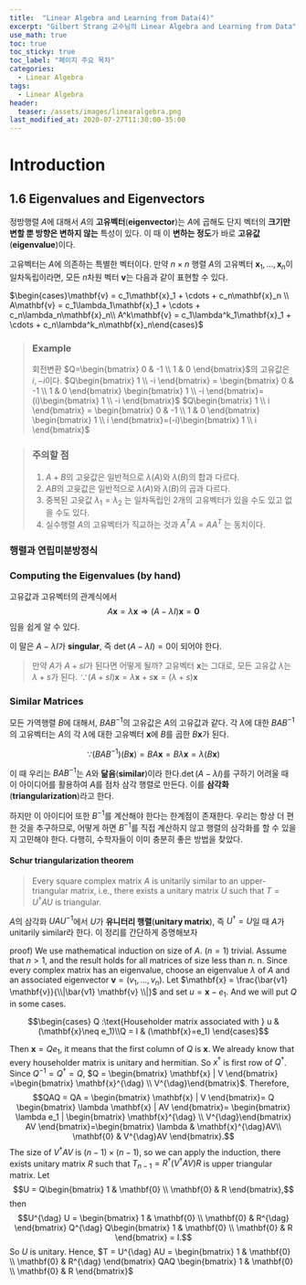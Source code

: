 ```yaml
---
title:  "Linear Algebra and Learning from Data(4)"
excerpt: "Gilbert Strang 교수님의 Linear Algebra and Learning from Data"
use_math: true
toc: true
toc_sticky: true
toc_label: "페이지 주요 목차"
categories:
  - Linear Algebra
tags:
  - Linear Algebra
header:
  teaser: /assets/images/linearalgebra.png
last_modified_at: 2020-07-27T11:30:00-35:00
---
```

$\newcommand\dag\dagger$
# Introduction
## 1.6 Eigenvalues and Eigenvectors

정방행렬 $A$에 대해서 $A$의 **고유벡터**(**eigenvector**)는 $A$에 곱해도 단지 벡터의 **크기만 변할 뿐 방향은 변하지 않는** 특성이 있다. 이 때 이 **변하는 정도**가 바로 **고유값**(**eigenvalue**)이다.

고유벡터는 $A$에 의존하는 특별한 벡터이다. 만약 $n\times n$ 행렬 $A$의 고유벡터 $\mathbf{x}_1,\ldots , \mathbf{x}_n$이 일차독립이라면, 모든 $n$차원 벡터 $\mathbf{v}$는 다음과 같이 표현할 수 있다.

$\begin{cases}\mathbf{v} = c_1\mathbf{x}_1 + \cdots + c_n\mathbf{x}_n \\ A\mathbf{v} = c_1\lambda_1\mathbf{x}_1 + \cdots + c_n\lambda_n\mathbf{x}_n\\ A^k\mathbf{v} = c_1\lambda^k_1\mathbf{x}_1 + \cdots + c_n\lambda^k_n\mathbf{x}_n\end{cases}$

> ### Example
> 회전변환 $Q=\begin{bmatrix} 0 & -1 \\ 1 & 0 \end{bmatrix}$의 고유값은 $i ,-i$이다.
> $Q\begin{bmatrix} 1 \\ -i \end{bmatrix} = \begin{bmatrix} 0 & -1 \\ 1 & 0 \end{bmatrix} \begin{bmatrix} 1 \\ -i \end{bmatrix}=(i)\begin{bmatrix} 1 \\ -i \end{bmatrix}$
> $Q\begin{bmatrix} 1 \\ i \end{bmatrix} = \begin{bmatrix} 0 & -1 \\ 1 & 0 \end{bmatrix} \begin{bmatrix} 1 \\ i \end{bmatrix}=(-i)\begin{bmatrix} 1 \\ i \end{bmatrix}$

> ### 주의할 점
> 1. $A + B$의 고윳값은 일반적으로 $\lambda(A)$와 $\lambda(B)$의 합과 다르다.
> 2. $AB$의 고윳값은 일반적으로 $\lambda(A)$와 $\lambda(B)$의 곱과 다르다.
> 3. 중복된 고윳값 $\lambda_1 = \lambda_2$ 는 일차독립인 2개의 고유벡터가 있을 수도 있고 없을 수도 있다.
> 4. 실수행렬 $A$의 고유벡터가 직교하는 것과 $A^TA = AA^T$ 는 동치이다.

### 행렬과 연립미분방정식

### Computing the Eigenvalues (by hand)
고유값과 고유벡터의 관계식에서
$$A\mathbf{x} = \lambda \mathbf{x} \Rightarrow (A-\lambda I)\mathbf{x} = \mathbf{0}$$
임을 쉽게 알 수 있다.

이 말은 $A-\lambda I$가 **singular**, 즉 $\det (A-\lambda I)=0$이 되어야 한다.

> 만약 $A$가 $A+s I$가 된다면 어떻게 될까?
> 고유벡터 $\mathbf{x}$는 그대로, 모든 고유값 $\lambda$는 $\lambda + s$가 된다.
> $\because (A+sI)\mathbf{x} = \lambda \mathbf{x} + s\mathbf{x} = (\lambda + s)\mathbf{x}$

### Similar Matrices
모든 가역행렬 $B$에 대해서, $BAB^{-1}$의 고유값은 $A$의 고유값과 같다. 각 $\lambda$에 대한 $BAB^{-1}$의 고유벡터는 $A$의 각 $\lambda$에 대한 고유벡터 $\mathbf{x}$에 $B$를 곱한 $B\mathbf{x}$가 된다.

$$\because (BAB^{-1})(B\mathbf{x} ) = BA\mathbf{x} = B\lambda \mathbf{x} = \lambda (B\mathbf{x} )$$

이 때 우리는 $BAB^{-1}$는 $A$와 **닮음**(**similar**)이라 한다.$\det (A-\lambda I)$를 구하기 어려울 때 이 아이디어를 활용하여 $A$를 점차 삼각 행렬로 만든다. 이를 **삼각화**(**triangularization**)라고 한다.

하지만 이 아이디어 또한 $B^{-1}$를 계산해야 한다는 한계점이 존재한다. 우리는 항상 더 편한 것을 추구하므로, 어떻게 하면 $B^{-1}$를 직접 계산하지 않고 행렬의 삼각화를 할 수 있을지 고민해야 한다. 다행히, 수학자들이 이미 충분히 좋은 방법을 찾았다.

#### Schur triangularization theorem
> Every square complex matrix $A$ is unitarily similar to an upper-triangular matrix, i.e., there exists a unitary matrix $U$ such that $T = U^{\dag}AU$ is triangular.

$A$의 삼각화 $UAU^{-1}$에서 $U$가 **유니터리 행렬**(**unitary matrix**), 즉 $U^{\dag}=U$일 때 $A$가 unitarily similar라 한다. 이 정리를 간단하게 증명해보자

proof) We use mathematical induction on size of $A$.
($n=1$) trivial.
Assume that  $n>1$, and the result holds for all matrices of size less than $n$. n. Since every complex matrix has an eigenvalue, choose an eigenvalue $\lambda$ of $A$ and an associated eigenvector $\mathbf{v}=(v_1,\ldots,v_n)$. 
Let $\mathbf{x} = \frac{\bar{v1} \mathbf{v}}{\\|\bar{v1} \mathbf{v} \\|}$ and set $u = \mathbf{x} - e_1$. And we will put $Q$ in some cases.

$$\begin{cases} Q :\text{Householder matrix associated with } u & (\mathbf{x}\neq e_1)\\Q = I & (\mathbf{x}=e_1) \end{cases}$$

Then $\mathbf{x} = Qe_1$, it means that the first column of $Q$ is $\mathbf{x}$. We already know that every householder matrix is unitary and hermitian.
So $x^{\dag}$ is first row of $Q^{\dag}$. Since $Q^{-1}=Q^{\dag}=Q$, $Q = \begin{bmatrix} \mathbf{x} |  V \end{bmatrix} =\begin{bmatrix} \mathbf{x}^{\dag} \\ V^{\dag}\end{bmatrix}$. Therefore,
$$QAQ = QA = \begin{bmatrix} \mathbf{x} |  V \end{bmatrix}= Q \begin{bmatrix} \lambda \mathbf{x} |  AV \end{bmatrix}= \begin{bmatrix} \lambda e_1 |  \begin{bmatrix} \mathbf{x}^{\dag} \\ V^{\dag}\end{bmatrix} AV \end{bmatrix}=\begin{bmatrix} \lambda & \mathbf{x}^{\dag}AV\\ \mathbf{0} & V^{\dag}AV \end{bmatrix}.$$
The size of $V^{\dag} AV$ is $(n-1)\times (n-1)$, so we can apply the induction, there exists unitary matrix $R$ such that $T_{n-1} = R^{\dag} (V^{\dag} AV)R$ is upper triangular matrix. Let
$$U = Q\begin{bmatrix} 1 & \mathbf{0} \\ \mathbf{0} & R \end{bmatrix},$$
then 
$$U^{\dag} U = \begin{bmatrix} 1 & \mathbf{0} \\ \mathbf{0} & R^{\dag} \end{bmatrix} Q^{\dag} Q\begin{bmatrix} 1 & \mathbf{0} \\ \mathbf{0} & R \end{bmatrix} = I.$$
So $U$ is unitary. Hence,
$T = U^{\dag} AU = \begin{bmatrix} 1 & \mathbf{0} \\ \mathbf{0} & R^{\dag} \end{bmatrix} QAQ \begin{bmatrix} 1 & \mathbf{0} \\ \mathbf{0} & R \end{bmatrix}$